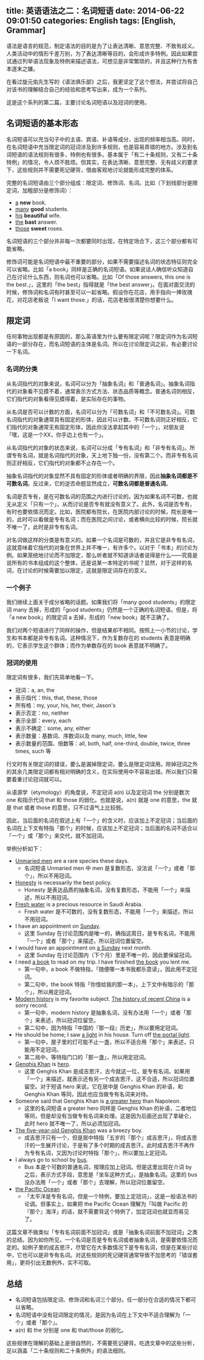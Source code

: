 title: 英语语法之二：名词短语
date: 2014-06-22 09:01:50
categories: English
tags: [English, Grammar]
---

语法是语言的规范，制定语法的目的是为了让表达清晰、意思完整、不致有歧义。人类活动中的情形千差万别，为了表达清晰等目的，会形成许多特例。因此如果尝试通过列举语法现象及特例来描述语法，可想见是非常繁琐的，并且这种行为有舍本逐末之嫌。

在看过旋元佑先生写的《语法俱乐部》之后，我更坚定了这个想法，并尝试将自己对该书的理解结合自己的经验和思考写出来，成为一个系列。

这是这个系列的第二篇，主要讨论名词短语以及冠词的使用。

## 名词短语的基本形态

名词短语可以充当句子中的主语、宾语、补语等成分，出现的频率相当高。同时，在名词短语中充当限定词的冠词涉及到许多规则，也是容易弄错的地方。涉及到名词短语的语法规则有很多，特例也有很多。基本属于「有二十条规则，又有二十条特例」的情况，令人烦不胜烦。但其实，在表达清晰、意思完整、无有歧义的要求下，这些规则并不需要死记硬背，借由客观地讨论就能形成完整的体系。

<!--more-->

完整的名词短语由三个部分组成：限定词、修饰词、名词。比如（下划线部分是限定词，加粗部分是修饰词）：

* <u>a</u> **new** book.
* <u>many</u> **good** students.
* <u>his</u> **beautiful** wife.
* <u>the</u> **bast** answer.
* <u>those</u> **sweet** roses.

名词短语的三个部分并非每一次都要同时出现，在特定场合下，这三个部分都有可能省略。

修饰词可能是名词短语中最不重要的部分，如果不需要描述名词的状态特征则完全可以省略。比如「a book」同样是正确的名词短语。如果说话人确信听众知道自己在讨论什么东西，则名词也可以省略。比如「Of those answers, this one is the best.」，这里的「the best」指得就是「the best answer」。在面对面交流的时候，修饰词和名词有时甚至可以一起省略。假设你在花店，用手指向一捧玫瑰花，对花店老板说「I want those.」的话，花店老板很清楚你想要什么。

## 限定词

任何事物出现都是有原因的，那么英语里为什么要有限定词呢？限定词作为名词短语的一部分存在，而名词短语的主体是名词。所以在讨论限定词之前，有必要讨论一下名词。

### 名词的分类

从名词指代的对象来说，名词可以分为「抽象名词」和「普通名词」。抽象名词指代的对象看不见摸不着，通常表示方式方法、状态品质等概念。普通名词则相反，它们指代的对象看得见摸得着，是实际存在的事物。

从名词是否可以计数的方面，名词可以分为「可数名词」和「不可数名词」。可数名词指代的对象通常具有固定的形体，因此可以计数。不可数名词则正好相反，它们指代的对象通常无有固定形体，因此你没法拿起其中的「一个」，对朋友说「嘿，这是一个XX，你手边上也有一个」。

从名词指代的对象的状态来说，名词可以分成「专有名词」和「非专有名词」。所谓专有名词，就是名词指代的对象，天上地下独一份，没有第二个。而非专有名词则正好相反，它们指代的对象都不止存在一个。

抽象名词指代的对象显然不具有固定的形体或者明确的界限，因此**抽象名词都是不可数名词**。反过来，它的逆否命题显然成立，**可数名词都是普通名词**。

名词是否专有，是在可数名词的范围之内进行讨论的。因为如果名词不可数，也就无从定义「只有一个」，从而讨论是否专有就没有意义了。此外，名词是否专有，有时也要依情况而定。比如，医院都有院长，在医院内部讨论的时候，院长是唯一的，此时可以看做是专有名词；而在医院之间讨论，或者横向比较的时候，院长就不唯一了，此时是非专有名词。

对名词做这样的分类是有意义的。如果一个名词是可数的，并且它是非专有名词，这就意味着它指代的对象在世界上并不唯一，有许多个。以对于「书本」的讨论为例。如果笼统地讨论而不加限定，那么听者就不知道讲话者说得是什么——究竟是说所有的书本组成的这个整体，还是说某一本特定的书呢？显然，对于这样的名词，在讨论的时候需要加以限定，这就是限定词存在的意义。

### 一个例子

我们继续上面关于成分省略的话题。如果我们将「many good students」的限定词 many 去掉，形成的「good students」仍然是一个正确的名词短语。但是，将「a new book」的限定词 a 去掉，形成的「new book」就不正确了。

我们对两个短语进行了同样的操作，但是结果却不相同。按照上一小节的讨论，学生和书本都是非专有名词。这种情况下，作为复数存在的 students 表意是明确的，它表示学生这个群体；而作为单数存在的 book 表意就不明确了。

### 冠词的使用

限定词有很多，我们先简单地看一下。

* 冠词：a, an, the
* 表示指代：this, that, these, those
* 所有格：my, your, his, her, their, Jason's
* 表示否定：no, neither
* 表示全部：every, each
* 表示不确定：some, any, either
* 表示数量：基数词、序数词以及 many, much, little, few
* 表示数量的范围、倍数等：all, both, half, one-third, double, twice, three times, such 等

行文时有关限定词的错误，要么是漏掉限定词，要么是限定词误用。除掉冠词之外的其余几类限定词都有相对明确的含义，在实际使用中不容易出错。所以我们只需要着重讨论冠词就可以。

从语源学（etymology）的角度说，不定冠词 a(n) 以及定冠词 the 分别是数次 one 和指示代词 that 和 those 的弱化。也就是说，a(n) 就是 one 的意思，the 就是 that 或者 those 的意思，只不过语气上比较弱。

因此，当后面的名词在叙述上有「一个」的含义时，应该加上不定冠词；当后面的名词在上下文有特指「那个」的时候，应该加上不定冠词；当后面的名词不适合以「一个」或「那个」来交代，就不加冠词。

举例分析如下：

* <u>Unmaried men</u> are a rare species these days.
  * 名词短语 Unmaried men 中 men 是复数形态，没法说「一个」或者「那个」，所以不用冠词。
* <u>Honesty</u> is necessarily the best policy.
  * Honesty 是表达品质的抽象名词，没有复数形态，不能用「一个」来描述，所以不用冠词。
* <u>Fresh water</u> is a precious resource in Saudi Arabia.
  * Fresh water 是不可数的，没有复数形态，不能用「一个」来描述，所以不用冠词。
* I have an appointment on <u>Sunday</u>.
  * 这里 Sunday 在讨论范围内是唯一的，确指这周日，是专有名词，不能用「一个」或者「那个」来描述，所以冠词位置留空。
* I would have an appointment on <u>a Sunday</u> next month.
  * 这里 Sunday 在讨论范围内（下个月）里是不唯一的，因此要保留冠词。
* I need <u>a book</u> to read on my trip. I have finished <u>the book</u> you lent me.
  * 第一句中，a book 不做特指，「随便哪一本书我都乐意读」，因此用不定冠词。
  * 第二句中，the book 特指「你借给我的那一本」，上下文中有暗示的「那个」，所以用定冠词。
* <u>Modern history</u> is my favorite subject. <u>The history of recent China</u> is a sorry record.
  * 第一句中，modern history 是抽象名词，没有办法用「一个」或者「那个」来表述，所以冠词位留空。
  * 第二句中，因为特指「中国的『那一段』历史」，所以要用定冠词。
* He should be home; I saw <u>a light</u> in his house. Turn off <u>the portal light</u>.
  * 第一句中，屋子里的灯可能不止一盏，所以不适合用「那个」来表述，只能用不定冠词。
  * 第二局中，等特指门口的「那一盏」，所以用定冠词。
* <u>Genghis Khan</u> is <u>hero</u>.
  * 这里 Genghis Khan 是成吉思汗，古今就这一位，是专有名词。如果用「一个」来描述，就表示还有另一个成吉思汗，这不合适，所以冠词位置留空。对于短语 hero 来说，它在居中是 Genghis Khan 的补语，和 Genghis Khan 等同，因此也应当做专有名词来对待。
* Someone said that Genghis Khan is <u>a greater hero</u> than Napoleon.
  * 这里的名词短语 a greater hero 同样是 Genghis Khan 的补语，二者地位等同，但是却没有当做专有名词来处理。这是因为后面还出现了拿破仑，此时 hero 就不唯一了，所以必须加冠词。
* <u>The five-year-old Genghis Khan</u> was a breezy boy.
  * 成吉思汗只有一个，但是居中特指「五岁的『那个』成吉思汗」，将成吉思汗的一生展开讨论，于是有了多个时期的成吉思汗。此时成吉思汗不再作为专有名词，又因为讨论时特指「那个」，所以要加上定冠词。
* I always go to school by <u>bus</u>.
  * Bus 本是个可数的普通名词，按理应加上冠词。但是这里出现在介词 by 之后，表示方式手段，意思是「坐车这种方式」，是抽象名词。这里的 bus 没办法用「一个」或者「那个」去理解，所以冠词位置留空。
* <u>the Pacific Ocean</u>
  * 「太平洋是专有名词，但是一个特例，要加上定冠词」，这是一般语法书的论调。但事实上，如果把 the Pacific Ocean 理解为「叫做 Pacific 的『那个』海洋」的话，就不需要背这个特例了，加定冠词也就显而易见了。

这篇文章不做类似「专有名词前面不加冠词」或是「抽象名词前面不加冠词」之类的总结。因为如你所见，一个名词是否是专有名词或者抽象名词，是需要依情况而定的。如例子里的成吉思汗，尽管它在大多数情况下是专有名词，但是在某些讨论中，它也可以是非专有名词。对这些规则的死记硬背通常导致不加思考的「错误套用」，更将引出无数例外，实不可取。

## 总结

* 名词短语包括限定词、修饰词和名词三个部分。任一部分在合适的情况下都可以省略。
* 名词短语中没有冠词限定的情况，是因为名词在上下文中不适合理解为「一个」或者「那个」。
* a(n) 和 the 分别是 one 和 that/those 的弱化。

这些规律在理解的基础上是很自然的，不需要死记硬背。吃透文章中的这些分析，足以涵盖「二十条规则和二十条例外」的语法细则。

